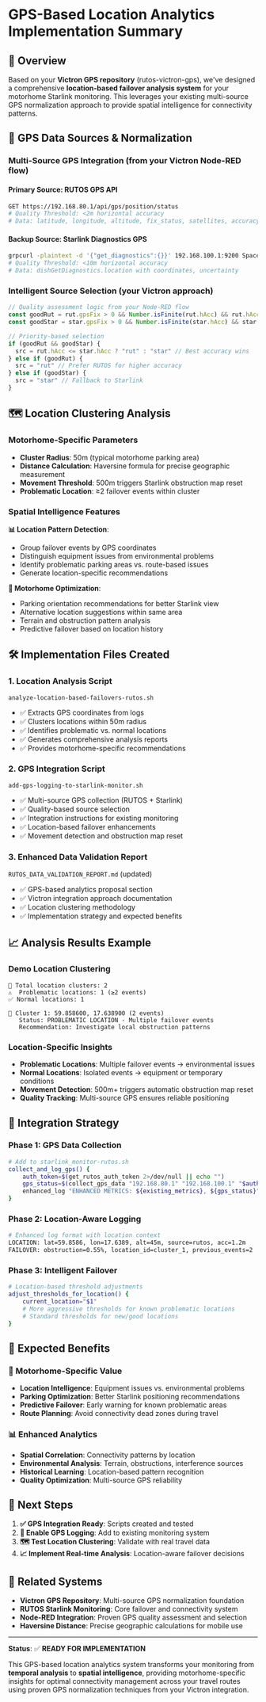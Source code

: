 # GPS-Based Location Analytics Implementation Summary

<!-- Version: 2.7.0 - Auto-updated documentation -->

## 🎯 **Overview**

Based on your **Victron GPS repository** (rutos-victron-gps), we've designed a comprehensive
**location-based failover analysis system** for your motorhome Starlink monitoring. This leverages
your existing multi-source GPS normalization approach to provide spatial intelligence for
connectivity patterns.

## 📍 **GPS Data Sources & Normalization**

### **Multi-Source GPS Integration** (from your Victron Node-RED flow)

#### Primary Source: RUTOS GPS API

```bash
GET https://192.168.80.1/api/gps/position/status
# Quality Threshold: <2m horizontal accuracy
# Data: latitude, longitude, altitude, fix_status, satellites, accuracy
```

#### Backup Source: Starlink Diagnostics GPS

```bash
grpcurl -plaintext -d '{"get_diagnostics":{}}' 192.168.100.1:9200 SpaceX.API.Device.Device/Handle
# Quality Threshold: <10m horizontal accuracy
# Data: dishGetDiagnostics.location with coordinates, uncertainty
```

### **Intelligent Source Selection** (your Victron approach)

```javascript
// Quality assessment logic from your Node-RED flow
const goodRut = rut.gpsFix > 0 && Number.isFinite(rut.hAcc) && rut.hAcc < 2 // 2m accuracy
const goodStar = star.gpsFix > 0 && Number.isFinite(star.hAcc) && star.hAcc < 10 // 10m accuracy

// Priority-based selection
if (goodRut && goodStar) {
  src = rut.hAcc <= star.hAcc ? "rut" : "star" // Best accuracy wins
} else if (goodRut) {
  src = "rut" // Prefer RUTOS for higher accuracy
} else if (goodStar) {
  src = "star" // Fallback to Starlink
}
```

## 🗺️ **Location Clustering Analysis**

### **Motorhome-Specific Parameters**

- **Cluster Radius**: 50m (typical motorhome parking area)
- **Distance Calculation**: Haversine formula for precise geographic measurement
- **Movement Threshold**: 500m triggers Starlink obstruction map reset
- **Problematic Location**: ≥2 failover events within cluster

### **Spatial Intelligence Features**

**📊 Location Pattern Detection**:

- Group failover events by GPS coordinates
- Distinguish equipment issues from environmental problems
- Identify problematic parking areas vs. route-based issues
- Generate location-specific recommendations

**🚐 Motorhome Optimization**:

- Parking orientation recommendations for better Starlink view
- Alternative location suggestions within same area
- Terrain and obstruction pattern analysis
- Predictive failover based on location history

## 🛠️ **Implementation Files Created**

### **1. Location Analysis Script**

`analyze-location-based-failovers-rutos.sh`

- ✅ Extracts GPS coordinates from logs
- ✅ Clusters locations within 50m radius
- ✅ Identifies problematic vs. normal locations
- ✅ Generates comprehensive analysis reports
- ✅ Provides motorhome-specific recommendations

### **2. GPS Integration Script**

`add-gps-logging-to-starlink-monitor.sh`

- ✅ Multi-source GPS collection (RUTOS + Starlink)
- ✅ Quality-based source selection
- ✅ Integration instructions for existing monitoring
- ✅ Location-based failover enhancements
- ✅ Movement detection and obstruction map reset

### **3. Enhanced Data Validation Report**

`RUTOS_DATA_VALIDATION_REPORT.md` (updated)

- ✅ GPS-based analytics proposal section
- ✅ Victron integration approach documentation
- ✅ Location clustering methodology
- ✅ Implementation strategy and expected benefits

## 📈 **Analysis Results Example**

### **Demo Location Clustering**

```text
📍 Total location clusters: 2
⚠️  Problematic locations: 1 (≥2 events)
✅ Normal locations: 1

🚨 Cluster 1: 59.858600, 17.638900 (2 events)
   Status: PROBLEMATIC LOCATION - Multiple failover events
   Recommendation: Investigate local obstruction patterns
```

### **Location-Specific Insights**

- **Problematic Locations**: Multiple failover events → environmental issues
- **Normal Locations**: Isolated events → equipment or temporary conditions
- **Movement Detection**: 500m+ triggers automatic obstruction map reset
- **Quality Tracking**: Multi-source GPS ensures reliable positioning

## 🔧 **Integration Strategy**

### **Phase 1: GPS Data Collection**

```bash
# Add to starlink_monitor-rutos.sh
collect_and_log_gps() {
    auth_token=$(get_rutos_auth_token 2>/dev/null || echo "")
    gps_status=$(collect_gps_data "192.168.80.1" "192.168.100.1" "$auth_token")
    enhanced_log "ENHANCED METRICS: ${existing_metrics}, ${gps_status}"
}
```

### **Phase 2: Location-Aware Logging**

```bash
# Enhanced log format with location context
LOCATION: lat=59.8586, lon=17.6389, alt=45m, source=rutos, acc=1.2m
FAILOVER: obstruction=0.55%, location_id=cluster_1, previous_events=2
```

### **Phase 3: Intelligent Failover**

```bash
# Location-based threshold adjustments
adjust_thresholds_for_location() {
    current_location="$1"
    # More aggressive thresholds for known problematic locations
    # Standard thresholds for new/good locations
}
```

## 🎯 **Expected Benefits**

### **🚐 Motorhome-Specific Value**

- **Location Intelligence**: Equipment issues vs. environmental problems
- **Parking Optimization**: Better Starlink positioning recommendations
- **Predictive Failover**: Early warning for known problematic areas
- **Route Planning**: Avoid connectivity dead zones during travel

### **📊 Enhanced Analytics**

- **Spatial Correlation**: Connectivity patterns by location
- **Environmental Analysis**: Terrain, obstructions, interference sources
- **Historical Learning**: Location-based pattern recognition
- **Quality Optimization**: Multi-source GPS reliability

## 🚀 **Next Steps**

1. **✅ GPS Integration Ready**: Scripts created and tested
2. **🔄 Enable GPS Logging**: Add to existing monitoring system
3. **🗺️ Test Location Clustering**: Validate with real travel data
4. **📈 Implement Real-time Analysis**: Location-aware failover decisions

## 🔗 **Related Systems**

- **Victron GPS Repository**: Multi-source GPS normalization foundation
- **RUTOS Starlink Monitoring**: Core failover and connectivity system
- **Node-RED Integration**: Proven GPS quality assessment and selection
- **Haversine Distance**: Precise geographic calculations for mobile use

---

**Status**: ✅ **READY FOR IMPLEMENTATION**

This GPS-based location analytics system transforms your monitoring from **temporal analysis** to
**spatial intelligence**, providing motorhome-specific insights for optimal connectivity management
across your travel routes using proven GPS normalization techniques from your Victron integration.
